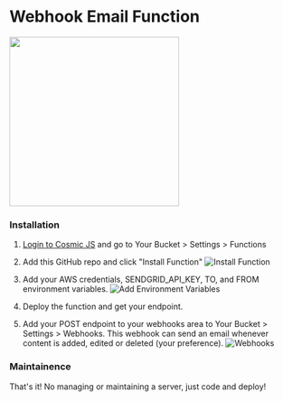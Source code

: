 # Webhook Email Function
<img src="https://cosmic-s3.imgix.net/ed58d700-7b2c-11e8-9d6b-252d8b978aea-SendGrid-Logo.png?w=1000" width="300" />

### Installation
1. [Login to Cosmic JS](https://cosmicjs.com) and go to Your Bucket > Settings > Functions
2. Add this GitHub repo and click "Install Function"
![Install Function](https://cosmic-s3.imgix.net/5712f1e0-be84-11e8-9e2d-15855cb44a12-Screen%20Shot%202018-09-22%20at%2011.25.44%20AM.png)

3. Add your AWS credentials, SENDGRID_API_KEY, TO, and FROM environment variables.
![Add Environment Variables](https://cosmic-s3.imgix.net/570891a0-be84-11e8-a68f-791787ea22ca-Screen%20Shot%202018-09-22%20at%2011.11.01%20AM.png)

4. Deploy the function and get your endpoint.
5. Add your POST endpoint to your webhooks area to Your Bucket > Settings > Webhooks. This webhook can send an email whenever content is added, edited or deleted (your preference).
![Webhooks](https://cosmic-s3.imgix.net/8ba3abc0-be84-11e8-9e2d-15855cb44a12-Screen%20Shot%202018-09-22%20at%2011.28.16%20AM.png)

### Maintainence
That's it! No managing or maintaining a server, just code and deploy!

